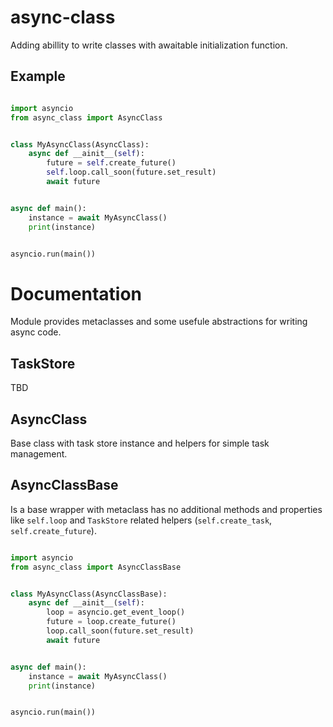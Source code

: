 async-class
===========

Adding abillity to write classes with awaitable initialization function.


Example
-------

```python

import asyncio
from async_class import AsyncClass


class MyAsyncClass(AsyncClass):
    async def __ainit__(self):
        future = self.create_future()
        self.loop.call_soon(future.set_result)
        await future


async def main():
    instance = await MyAsyncClass()
    print(instance)


asyncio.run(main())

```


Documentation
=============

Module provides metaclasses and some usefule abstractions for writing async code.


TaskStore
---------

TBD

AsyncClass
----------

Base class with task store instance and helpers for simple task management.

AsyncClassBase
--------------

Is a base wrapper with metaclass has no additional methods and properties like
`self.loop` and `TaskStore` related helpers (`self.create_task`, `self.create_future`).


```python

import asyncio
from async_class import AsyncClassBase


class MyAsyncClass(AsyncClassBase):
    async def __ainit__(self):
        loop = asyncio.get_event_loop()
        future = loop.create_future()
        loop.call_soon(future.set_result)
        await future


async def main():
    instance = await MyAsyncClass()
    print(instance)


asyncio.run(main())

```

